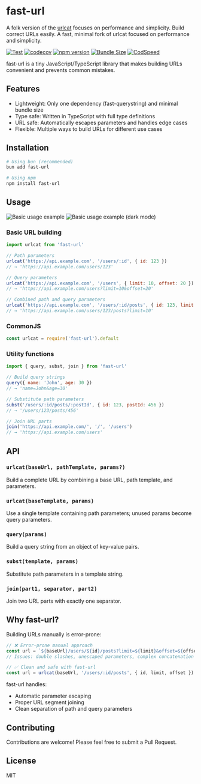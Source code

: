 # fast-url

A folk version of the [urlcat](https://github.com/balazsbotond/urlcat) focuses on performance and simplicity.
Build correct URLs easily. A fast, minimal fork of urlcat focused on performance and simplicity.

[![Test](https://github.com/hckhanh/fast-url/actions/workflows/test.yml/badge.svg)](https://github.com/hckhanh/fast-url/actions/workflows/test.yml)
[![codecov](https://codecov.io/github/hckhanh/fast-url/graph/badge.svg?token=6W7S96H6OT)](https://codecov.io/github/hckhanh/fast-url)
[![npm version](https://img.shields.io/npm/v/fast-url.svg?style=flat)](https://www.npmjs.com/package/fast-url)
[![Bundle Size](https://badgen.net/bundlephobia/minzip/fast-url)](https://bundlephobia.com/result?p=fast-url)
[![CodSpeed](https://img.shields.io/endpoint?url=https://codspeed.io/badge.json)](https://codspeed.io/hckhanh/fast-url)

fast-url is a tiny JavaScript/TypeScript library that makes building URLs convenient and prevents common mistakes.

## Features

- Lightweight: Only one dependency (fast-querystring) and minimal bundle size
- Type safe: Written in TypeScript with full type definitions
- URL safe: Automatically escapes parameters and handles edge cases
- Flexible: Multiple ways to build URLs for different use cases

## Installation

```bash
# Using bun (recommended)
bun add fast-url

# Using npm
npm install fast-url
```

## Usage

![Basic usage example](docs/urlcat-basic-usage.svg#gh-light-mode-only)
![Basic usage example (dark mode)](docs/urlcat-basic-usage-dark.svg#gh-dark-mode-only)

### Basic URL building

```javascript
import urlcat from 'fast-url'

// Path parameters
urlcat('https://api.example.com', '/users/:id', { id: 123 })
// → 'https://api.example.com/users/123'

// Query parameters
urlcat('https://api.example.com', '/users', { limit: 10, offset: 20 })
// → 'https://api.example.com/users?limit=10&offset=20'

// Combined path and query parameters
urlcat('https://api.example.com', '/users/:id/posts', { id: 123, limit: 10 })
// → 'https://api.example.com/users/123/posts?limit=10'
```

### CommonJS

```javascript
const urlcat = require('fast-url').default
```

### Utility functions

```javascript
import { query, subst, join } from 'fast-url'

// Build query strings
query({ name: 'John', age: 30 })
// → 'name=John&age=30'

// Substitute path parameters
subst('/users/:id/posts/:postId', { id: 123, postId: 456 })
// → '/users/123/posts/456'

// Join URL parts
join('https://api.example.com/', '/', '/users')
// → 'https://api.example.com/users'
```

## API

### `urlcat(baseUrl, pathTemplate, params?)`
Build a complete URL by combining a base URL, path template, and parameters.

### `urlcat(baseTemplate, params)`
Use a single template containing path parameters; unused params become query parameters.

### `query(params)`
Build a query string from an object of key-value pairs.

### `subst(template, params)`
Substitute path parameters in a template string.

### `join(part1, separator, part2)`
Join two URL parts with exactly one separator.

## Why fast-url?

Building URLs manually is error-prone:

```javascript
// ❌ Error-prone manual approach
const url = `${baseUrl}/users/${id}/posts?limit=${limit}&offset=${offset}`
// Issues: double slashes, unescaped parameters, complex concatenation
```

```javascript
// ✅ Clean and safe with fast-url
const url = urlcat(baseUrl, '/users/:id/posts', { id, limit, offset })
```

fast-url handles:
- Automatic parameter escaping
- Proper URL segment joining
- Clean separation of path and query parameters

## Contributing

Contributions are welcome! Please feel free to submit a Pull Request.

## License

MIT
